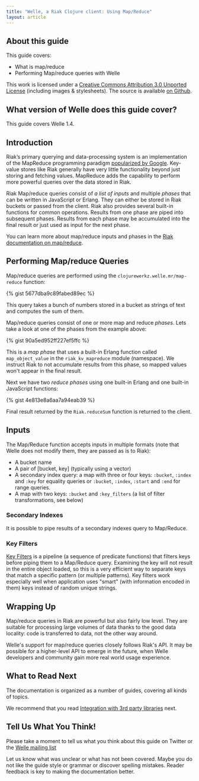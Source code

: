 ```yaml
---
title: "Welle, a Riak Clojure client: Using Map/Reduce"
layout: article
---
```


## About this guide

This guide covers:

 * What is map/reduce
 * Performing Map/reduce queries with Welle

This work is licensed under a <a rel="license" href="http://creativecommons.org/licenses/by/3.0/">Creative Commons Attribution 3.0 Unported License</a> (including images & stylesheets). The source is available [on Github](https://github.com/clojurewerkz/welle.docs).


## What version of Welle does this guide cover?

This guide covers Welle 1.4.


## Introduction

Riak’s primary querying and data-processing system is an implementation of the MapReduce programming paradigm [popularized by Google](http://labs.google.com/papers/mapreduce.html).
Key-value stores like Riak generally have very little functionality beyond just storing and fetching values.
MapReduce adds the capability to perform more powerful queries over the data stored in Riak.

Riak Map/reduce queries consist of *a list of inputs* and multiple *phases* that can be written in JavaScript or Erlang. They can either be stored in Riak buckets or
passed from the client. Riak also provides several built-in functions for common operations. Results from one
phase are piped into subsequent phases. Results from each phase may be accumulated into the final result or just used
as input for the next phase.

You can learn more about map/reduce inputs and phases in the [Riak documentation on map/reduce](http://wiki.basho.com/MapReduce.html).


## Performing Map/reduce Queries

Map/reduce queries are performed using the `clojurewerkz.welle.mr/map-reduce` function:

{% gist 5677dba9c89fabed89ec %}

This query takes a bunch of numbers stored in a bucket as strings of text and computes the sum of them.

Map/reduce queries consist of one or more map and reduce *phases*. Lets take a look at one of the phases from the example above:

{% gist 90a5ed952ff227ef5ffc %}

This is a *map phase* that uses a built-in Erlang function called `map_object_value` in the `riak_kv_mapreduce` module (namespace). We instruct Riak to
not accumulate results from this phase, so mapped values won't appear in the final result.

Next we have two *reduce phases* using one built-in Erlang and one built-in JavaScript functions:

{% gist 4e813e8a6aa7a94eab39 %}

Final result returned by the `Riak.reduceSum` function is returned to the client.


## Inputs

The Map/Reduce function accepts inputs in multiple formats (note that Welle does not modify them, they are passed as is to Riak):

 * A bucket name
 * A pair of [bucket, key] (typically using a vector)
 * A secondary index query: a map with three or four keys: `:bucket`, `:index` and `:key` for equality queries or `:bucket`, `:index`, `:start` and `:end` for range queries.
 * A map with two keys: `:bucket` and `:key_filters` (a list of filter transformations, see below)


### Secondary Indexes

It is possible to pipe results of a secondary indexes query to Map/Reduce. 


### Key Filters

[Key Filters](http://wiki.basho.com/Key-Filters.html) is a pipeline (a sequence of predicate functions) that filters keys before piping them to
a Map/Reduce query. Examining the key will not result in the entire object loaded, so this is a very efficient way to separate keys
that match a specific pattern (or multiple patterns). Key filters work especially well when application uses "smart" (with information encoded
in them) keys instead of random unique strings.


## Wrapping Up

Map/reduce queries in Riak are powerful but also fairly low level. They are suitable for processing large volumes of data thanks to the
good data locality: code is transferred to data, not the other way around.

Welle's support for map/reduce queries closely follows Riak's API. It may be possible for a higher-level API to emerge in the future,
when Welle developers and community gain more real world usage experience.


## What to Read Next

The documentation is organized as a number of guides, covering all kinds of topics.

We recommend that you read [Integration with 3rd party libraries](/articles/integration.html) next.



## Tell Us What You Think!

Please take a moment to tell us what you think about this guide on Twitter or the [Welle mailing list](https://groups.google.com/forum/#!forum/clojure-riak)

Let us know what was unclear or what has not been covered. Maybe you do not like the guide style or grammar or discover spelling mistakes. Reader feedback is key to making the documentation better.
